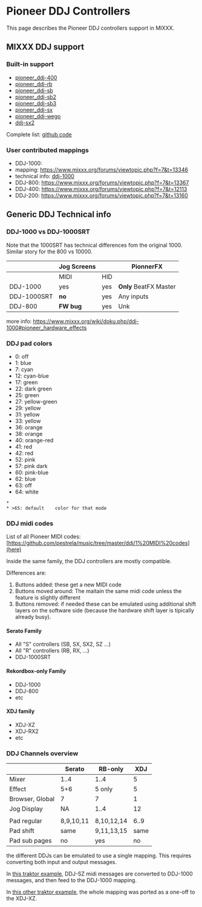 # Pioneer DDJ Controllers

This page describes the Pioneer DDJ controllers support in MIXXX.

## MIXXX DDJ support

### Built-in support

  - [pioneer\_ddj-400](pioneer_ddj-400)
  - [pioneer\_ddj-rb](pioneer_ddj-rb)
  - [pioneer\_ddj-sb](pioneer_ddj-sb)
  - [pioneer\_ddj-sb2](pioneer_ddj-sb2)
  - [pioneer\_ddj-sb3](pioneer_ddj-sb3)
  - [pioneer\_ddj-sx](pioneer_ddj-sx)
  - [pioneer\_ddj-wego](pioneer_ddj-wego)
  - [ddj-sx2](ddj-sx2)

Complete list: [github
code](https://github.com/mixxxdj/mixxx/tree/master/res/controllers)

### User contributed mappings

  - DDJ-1000: 
  - mapping: <https://www.mixxx.org/forums/viewtopic.php?f=7&t=13346>
  - technical info: [ddj-1000](ddj-1000)
  - DDJ-800: <https://www.mixxx.org/forums/viewtopic.php?f=7&t=13367>
  - DDJ-400: <https://www.mixxx.org/forums/viewtopic.php?f=7&t=12113>
  - DDJ-200: <https://www.mixxx.org/forums/viewtopic.php?f=7&t=13160>

## Generic DDJ Technical info

### DDJ-1000 vs DDJ-1000SRT

Note that the 1000SRT has technical differences fom the original 1000.
Similar story for the 800 vs 10000.

|             | Jog Screens |     | PionnerFX              |
| ----------- | ----------- | --- | ---------------------- |
|             | MIDI        | HID |                        |
| DDJ-1000    | yes         | yes | **Only** BeatFX Master |
| DDJ-1000SRT | **no**      | yes | Any inputs             |
| DDJ-800     | **FW bug**  | yes | Unk                    |

more info:
<https://www.mixxx.org/wiki/doku.php/ddj-1000#pioneer_hardware_effects>

### DDJ pad colors

  - 0: off
  - 1: blue
  - 7: cyan
  - 12: cyan-blue
  - 17: green
  - 22: dark green
  - 25: green
  - 27: yellow-green
  - 29: yellow
  - 31: yellow
  - 33: yellow
  - 36: orange
  - 38: orange
  - 40: orange-red
  - 41: red
  - 42: red
  - 52: pink
  - 57: pink dark
  - 60: pink-blue
  - 62: blue
  - 63: off
  - 64: white

<!-- end list -->

    * 
    * >65: default    color for that mode

### DDJ midi codes

List of all Pioneer MIDI
codes:[https://github.com/pestrela/music/tree/master/ddj/1%20MIDI%20codes](here)

Inside the same family, the DDJ controllers are mostly compatible.

Differences are:

1.  Buttons added: these get a new MIDI code
2.  Buttons moved around: The maitain the same midi code unless the
    feature is slightly different
3.  Buttons removed: if needed these can be emulated using additional
    shift layers on the software side (because the hardware shift layer
    is tipically already busy).

#### Serato Family

  - All "S" controllers (SB, SX, SX2, SZ ...)
  - All "R" controllers (RB, RX, ...)
  - DDJ-1000SRT

#### Rekordbox-only Family

  - DDJ-1000 
  - DDJ-800
  - etc

#### XDJ family

  - XDJ-XZ
  - XDJ-RX2
  - etc

### DDJ Channels overview

|                 | Serato    | RB-only    | XDJ  |
| --------------- | --------- | ---------- | ---- |
| Mixer           | 1..4      | 1..4       | 5    |
| Effect          | 5+6       | 5 only     | 5    |
| Browser, Global | 7         | 7          | 1    |
| Jog Display     | NA        | 1..4       | 12   |
|                 |           |            |      |
| Pad regular     | 8,9,10,11 | 8,10,12,14 | 6..9 |
| Pad shift       | same      | 9,11,13,15 | same |
| Pad sub pages   | no        | yes        | no   |

the different DDJs can be emulated to use a single mapping. This
requires converting both input and output messages.

In [this traktor example](https://maps.djtechtools.com/mappings/9222),
DDJ-SZ midi messages are converted to DDJ-1000 messages, and then feed
to the DDJ-1000 mapping.

In [this other traktor
example](https://maps.djtechtools.com/mappings/10305), the whole mapping
was ported as a one-off to the XDJ-XZ.
